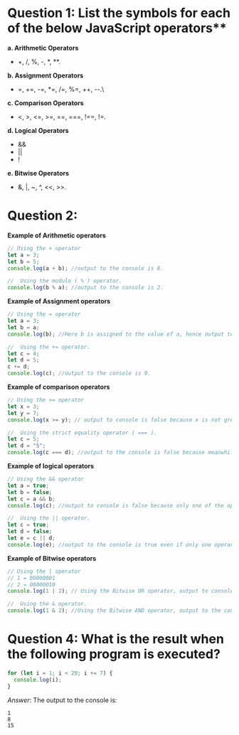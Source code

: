 # Question 1: List the symbols for each of the below JavaScript operators\*\*

**a. Arithmetic Operators**

- +, /, %, -, \*, \*\*.

**b. Assignment Operators**

- =, +=, -=, \*=, /=, %=, ++, --.\

**c. Comparison Operators**

- <, >, <=, >=, ==, ===, !==, !=.

**d. Logical Operators**

- &&
- ||
- !

**e. Bitwise Operators**

- &, |, ~, ^, <<, >>.

# Question 2:

**Example of Arithmetic operators**

```javascript
// Using the + operator
let a = 3;
let b = 5;
console.log(a + b); //output to the console is 8.

//  Using the modulo ( % ) operator.
console.log(b % a); //output to the console is 2.
```

**Example of Assignment operators**

```javascript
// Using the = operator
let a = 3;
let b = a;
console.log(b); //Here b is assigned to the value of a, hence output to console is 3.

//  Using the += operator.
let c = 4;
let d = 5;
c += d;
console.log(c); //output to the console is 9.
```

**Example of comparison operators**

```javascript
// Using the >= operator
let x = 3;
let y = 7;
console.log(x >= y); // output to console is false because x is not greater or equal to y.

//  Using the strict equality operator ( === ).
let c = 5;
let d = "5";
console.log(c === d); //output to the console is false because meanwhile having the same values they have different datatypes.
```

**Example of logical operators**

```javascript
// Using the && operator
let a = true;
let b = false;
let c = a && b;
console.log(c); //output to console is false because only one of the operand is true.

//  Using the || operator.
let c = true;
let d = false;
let e = c || d;
console.log(e); //output to the console is true even if only one operand id true.
```

**Example of Bitwise operators**

```javascript
// Using the | operator
// 1 = 00000001
// 2 = 00000010
console.log(1 | 2); // Using the Bitwise OR operator, output to console is 3 that is 00000011.

//  Using the & operator.
console.log(1 & 2); //Using the Bitwise AND operator, output to the console is 0 that is 00000000.
```

# Question 4: What is the result when the following program is executed?

```javascript
for (let i = 1; i < 20; i += 7) {
  console.log(i);
}
```

_Answer_: The output to the console is:

```
1
8
15
```
